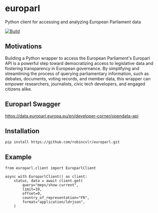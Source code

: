 # europarl
Python client for accessing and analyzing European Parliament data

[![Build](https://github.com/robincvlr/europarl/actions/workflows/main.yml/badge.svg)](https://github.com/robincvlr/europarl/actions/workflows/main.yml)

## Motivations
Building a Python wrapper to access the European Parliament's Europarl API is a powerful step toward democratizing access to legislative data and fostering transparency in European governance. By simplifying and streamlining the process of querying parliamentary information, such as debates, documents, voting records, and member data, this wrapper can empower researchers, journalists, civic tech developers, and engaged citizens alike.

## Europarl Swagger
https://data.europarl.europa.eu/en/developer-corner/opendata-api

## Installation
`pip install https://github.com/robincvlr/europarl.git`

## Example
```
from europarl.client import EuroparlClient

async with EuroparlClient() as client:
    status, data = await client.get(
        query="meps/show-current",
        limit=10,
        offset=0,
        country_of_representation="FR",
        format="application/ld+json",
    )
```
